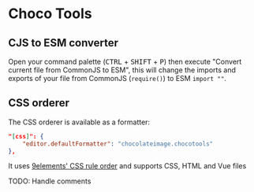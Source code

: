 # Choco Tools

## CJS to ESM converter
Open your command palette (<kbd>CTRL</kbd> + <kbd>SHIFT</kbd> + <kbd>P</kbd>) then execute "Convert current file from CommonJS to ESM", this will change the imports and exports of your file from CommonJS (`require()`) to ESM `import ""`.

## CSS orderer
The CSS orderer is available as a formatter:

```json
"[css]": {
    "editor.defaultFormatter": "chocolateimage.chocotools"
},
```

It uses [9elements' CSS rule order](https://9elements.com/css-rule-order/) and supports CSS, HTML and Vue files


TODO: Handle comments